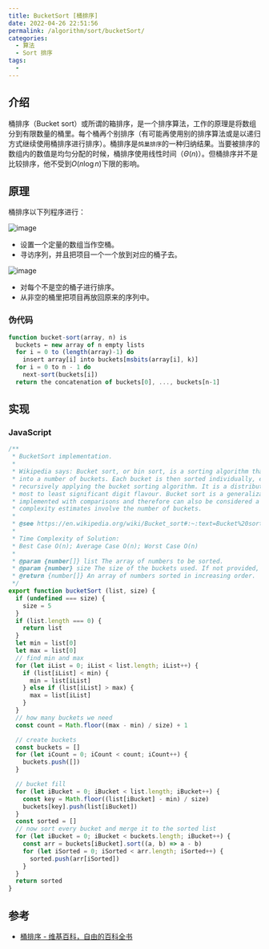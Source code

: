 ```yaml
---
title: BucketSort [桶排序]
date: 2022-04-26 22:51:56
permalink: /algorithm/sort/bucketSort/
categories:
  - 算法
  - Sort 排序
tags:
  - 
---
```


## 介绍

桶排序（Bucket sort）或所谓的箱排序，是一个排序算法，工作的原理是将数组分到有限数量的桶里。每个桶再个别排序（有可能再使用别的排序算法或是以递归方式继续使用桶排序进行排序）。桶排序是`鸽巢排序`的一种归纳结果。当要被排序的数组内的数值是均匀分配的时候，桶排序使用线性时间（${\Theta (n)}$）。但桶排序并不是比较排序，他不受到${O(n\log n)}$下限的影响。

<!-- more -->

## 原理

桶排序以下列程序进行：

![image](https://cdn.jsdelivr.net/gh/jonsam-ng/image-hosting@master/20220427/image.3l3m5yzjowi0.webp)

- 设置一个定量的数组当作空桶。
- 寻访序列，并且把项目一个一个放到对应的桶子去。

![image](https://cdn.jsdelivr.net/gh/jonsam-ng/image-hosting@master/20220427/image.1t2a09u95x34.webp)

- 对每个不是空的桶子进行排序。
- 从非空的桶里把项目再放回原来的序列中。

### 伪代码

```js
function bucket-sort(array, n) is
  buckets ← new array of n empty lists
  for i = 0 to (length(array)-1) do
    insert array[i] into buckets[msbits(array[i], k)]
  for i = 0 to n - 1 do
    next-sort(buckets[i])
  return the concatenation of buckets[0], ..., buckets[n-1]
```

## 实现

### JavaScript

```js
/**
 * BucketSort implementation.
 *
 * Wikipedia says: Bucket sort, or bin sort, is a sorting algorithm that works by distributing the elements of an array
 * into a number of buckets. Each bucket is then sorted individually, either using a different sorting algorithm, or by
 * recursively applying the bucket sorting algorithm. It is a distribution sort, and is a cousin of radix sort in the
 * most to least significant digit flavour. Bucket sort is a generalization of pigeonhole sort. Bucket sort can be
 * implemented with comparisons and therefore can also be considered a comparison sort algorithm. The computational
 * complexity estimates involve the number of buckets.
 *
 * @see https://en.wikipedia.org/wiki/Bucket_sort#:~:text=Bucket%20sort%2C%20or%20bin%20sort,applying%20the%20bucket%20sorting%20algorithm.&text=Sort%20each%20non%2Dempty%20bucket.
 *
 * Time Complexity of Solution:
 * Best Case O(n); Average Case O(n); Worst Case O(n)
 *
 * @param {number[]} list The array of numbers to be sorted.
 * @param {number} size The size of the buckets used. If not provided, size will be 5.
 * @return {number[]} An array of numbers sorted in increasing order.
 */
export function bucketSort (list, size) {
  if (undefined === size) {
    size = 5
  }
  if (list.length === 0) {
    return list
  }
  let min = list[0]
  let max = list[0]
  // find min and max
  for (let iList = 0; iList < list.length; iList++) {
    if (list[iList] < min) {
      min = list[iList]
    } else if (list[iList] > max) {
      max = list[iList]
    }
  }
  // how many buckets we need
  const count = Math.floor((max - min) / size) + 1

  // create buckets
  const buckets = []
  for (let iCount = 0; iCount < count; iCount++) {
    buckets.push([])
  }

  // bucket fill
  for (let iBucket = 0; iBucket < list.length; iBucket++) {
    const key = Math.floor((list[iBucket] - min) / size)
    buckets[key].push(list[iBucket])
  }
  const sorted = []
  // now sort every bucket and merge it to the sorted list
  for (let iBucket = 0; iBucket < buckets.length; iBucket++) {
    const arr = buckets[iBucket].sort((a, b) => a - b)
    for (let iSorted = 0; iSorted < arr.length; iSorted++) {
      sorted.push(arr[iSorted])
    }
  }
  return sorted
}
```

## 参考

- [桶排序 - 维基百科，自由的百科全书](https://zh.wikipedia.org/wiki/%E6%A1%B6%E6%8E%92%E5%BA%8F)